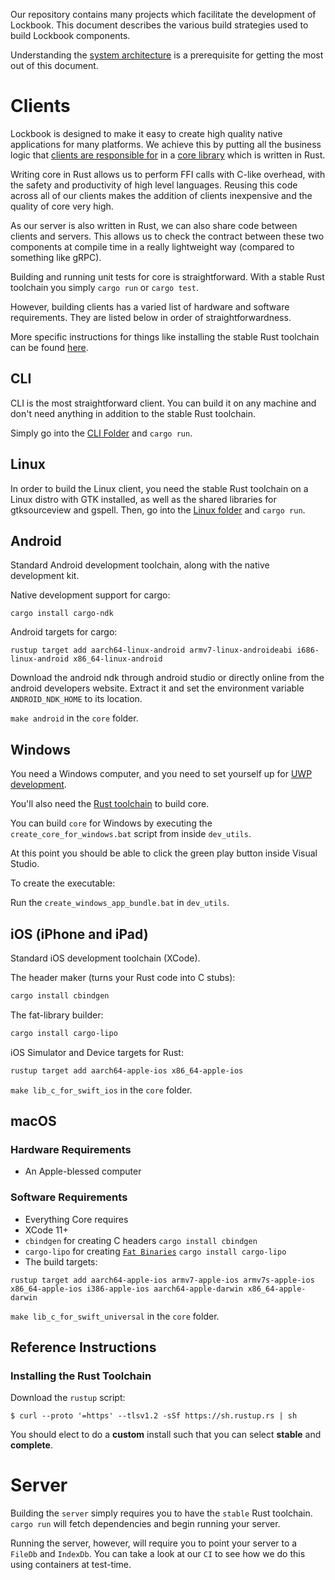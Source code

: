 Our repository contains many projects which facilitate the development of Lockbook. This document describes the various build strategies used to build Lockbook components.

Understanding the [system architecture](../design-tech/system-architecture.md) is a prerequisite for getting the most out of this document.

# Clients

Lockbook is designed to make it easy to create high quality native applications for many platforms. We achieve this by putting all the business logic that [clients are responsible for](../design-tech/system-architecture.md) in a [core library](/core) which is written in Rust.

Writing core in Rust allows us to perform FFI calls with C-like overhead, with the safety and productivity of high level languages. Reusing this code across all of our clients makes the addition of clients inexpensive and the quality of core very high.

As our server is also written in Rust, we can also share code between clients and servers. This allows us to check the contract between these two components at compile time in a really lightweight way (compared to something like gRPC).

Building and running unit tests for core is straightforward. With a stable Rust toolchain you simply `cargo run` or `cargo test`.

However, building clients has a varied list of hardware and software requirements. They are listed below in order of straightforwardness.

More specific instructions for things like installing the stable Rust toolchain can be found [here](#reference-instructions).

## CLI

CLI is the most straightforward client. You can build it on any machine and don't need anything in addition to the stable Rust toolchain.

Simply go into the [CLI Folder](/clients/cli) and `cargo run`.

## Linux

In order to build the Linux client, you need the stable Rust toolchain on a
Linux distro with GTK installed, as well as the shared libraries for gtksourceview and gspell. Then, go into the [Linux
folder](/clients/linux) and `cargo run`.

## Android

Standard Android development toolchain, along with the native development kit.

Native development support for cargo:
```shell script
cargo install cargo-ndk
```

Android targets for cargo:
```shell script
rustup target add aarch64-linux-android armv7-linux-androideabi i686-linux-android x86_64-linux-android
```

Download the android ndk through android studio or directly online from the android developers website. Extract it and set the environment variable `ANDROID_NDK_HOME` to its location.

`make android` in the `core` folder.


## Windows

You need a Windows computer, and you need to set yourself up for [UWP development](https://docs.microsoft.com/en-us/windows/uwp/get-started/get-set-up).

You'll also need the [Rust toolchain](https://rustup.rs/) to build core.

You can build `core` for Windows by executing the `create_core_for_windows.bat` script from inside `dev_utils`.

At this point you should be able to click the green play button inside Visual Studio.

To create the executable:

Run the `create_windows_app_bundle.bat` in `dev_utils`.

## iOS (iPhone and iPad)

Standard iOS development toolchain (XCode).

The header maker (turns your Rust code into C stubs):
```zsh
cargo install cbindgen
```

The fat-library builder:
```zsh
cargo install cargo-lipo
```

iOS Simulator and Device targets for Rust:
```zsh
rustup target add aarch64-apple-ios x86_64-apple-ios
```

`make lib_c_for_swift_ios` in the `core` folder.

## macOS

### Hardware Requirements
+ An Apple-blessed computer

###  Software Requirements
+ Everything Core requires
+ XCode 11+
+ `cbindgen` for creating C headers `cargo install cbindgen`
+ `cargo-lipo` for creating [`Fat Binaries`](https://en.wikipedia.org/wiki/Fat_binary) `cargo install cargo-lipo`
+ The build targets:

```shell script
rustup target add aarch64-apple-ios armv7-apple-ios armv7s-apple-ios x86_64-apple-ios i386-apple-ios aarch64-apple-darwin x86_64-apple-darwin
```

`make lib_c_for_swift_universal` in the `core` folder.

## Reference Instructions

### Installing the Rust Toolchain

Download the `rustup` script:
```
$ curl --proto '=https' --tlsv1.2 -sSf https://sh.rustup.rs | sh
```
You should elect to do a **custom** install such that you can select **stable** and **complete**.

# Server

Building the `server` simply requires you to have the `stable` Rust toolchain. `cargo run` will fetch dependencies and begin running your server.

Running the server, however, will require you to point your server to a `FileDb` and `IndexDb`. You can take a look at our `CI` to see how we do this using containers at test-time.

